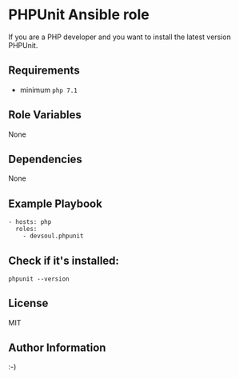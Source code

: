 PHPUnit Ansible role
=========

If you are a PHP developer and you want to install the latest version PHPUnit.

Requirements
------------
  - minimum `php 7.1` 

Role Variables
--------------
None

Dependencies
------------
None

Example Playbook
----------------
    - hosts: php
      roles:
        - devsoul.phpunit

Check if it's installed:
------
    phpunit --version

License
-------
MIT

Author Information
------------------

:-)
